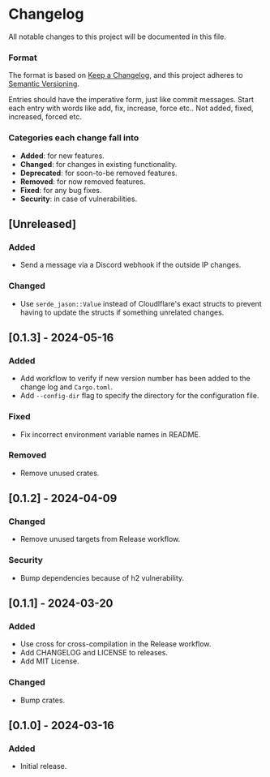 # Changelog

All notable changes to this project will be documented in this file.

### Format

The format is based on [Keep a Changelog](https://keepachangelog.com/en/1.1.0/),
and this project adheres to [Semantic Versioning](https://semver.org/spec/v2.0.0.html).

Entries should have the imperative form, just like commit messages. Start each entry with words
like add, fix, increase, force etc.. Not added, fixed, increased, forced etc.

### Categories each change fall into

* **Added**: for new features.
* **Changed**: for changes in existing functionality.
* **Deprecated**: for soon-to-be removed features.
* **Removed**: for now removed features.
* **Fixed**: for any bug fixes.
* **Security**: in case of vulnerabilities.

## [Unreleased]

### Added

- Send a message via a Discord webhook if the outside IP changes.

### Changed

- Use `serde_jason::Value` instead of Cloudlflare's exact structs to prevent having to update the structs if something unrelated changes.

## [0.1.3] - 2024-05-16

### Added

- Add workflow to verify if new version number has been added to the change log and `Cargo.toml`.
- Add `--config-dir` flag to specify the directory for the configuration file.

### Fixed

- Fix incorrect environment variable names in README.

### Removed

- Remove unused crates.

## [0.1.2] - 2024-04-09

### Changed

- Remove unused targets from Release workflow.

### Security

- Bump dependencies because of h2 vulnerability.

## [0.1.1] - 2024-03-20

### Added

- Use cross for cross-compilation in the Release workflow.
- Add CHANGELOG and LICENSE to releases.
- Add MIT License.

### Changed

- Bump crates.

## [0.1.0] - 2024-03-16

### Added

- Initial release.
